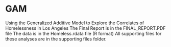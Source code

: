 # GAM
Using the Generalized Additive Model to Explore the Correlates of Homelessness in Los Angeles
The Final Report is in the FINAL_REPORT.PDF file
The data is in the Homeless.rdata file (R format)
All supporting files for these analyses are in the supporting files folder. 
